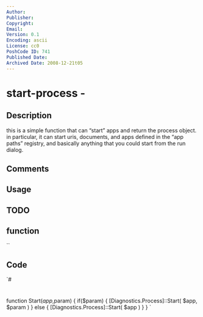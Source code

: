 ```yaml
---
Author: 
Publisher: 
Copyright: 
Email: 
Version: 0.1
Encoding: ascii
License: cc0
PoshCode ID: 741
Published Date: 
Archived Date: 2008-12-21t05
---
```


# start-process - 

## Description

this is a simple function that can “start” apps and return the process object.  in particular, it can start uris, documents, and apps defined in the “app paths” registry, and basically anything that you could start from the run dialog.

## Comments



## Usage



## TODO



## function

``

## Code

`#
 #
 function Start($app,$param) {
    if($param) {
       [Diagnostics.Process]::Start( $app, $param )
    } else {
       [Diagnostics.Process]::Start( $app )
    }
 }
`

